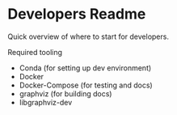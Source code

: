 # Developers Readme

Quick overview of where to start for developers.

Required tooling
- Conda (for setting up dev environment)
- Docker
- Docker-Compose (for testing and docs)
- graphviz (for building docs)
- libgraphviz-dev
